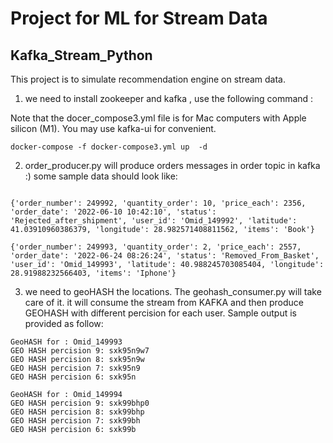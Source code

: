# Project for ML for Stream Data 
## Kafka_Stream_Python

This project is to simulate recommendation engine on stream data. 

1. we need to install zookeeper and kafka , use the following command :

Note that the docer_compose3.yml file is for  Mac computers with Apple silicon (M1). You may use kafka-ui for convenient.  

```
docker-compose -f docker-compose3.yml up  -d
```
2. order_producer.py will produce orders messages in order topic in kafka :) some sample data should look like:

```

{'order_number': 249992, 'quantity_order': 10, 'price_each': 2356, 'order_date': '2022-06-10 10:42:10', 'status': 'Rejected_after_shipment', 'user_id': 'Omid_149992', 'latitude': 41.03910960386379, 'longitude': 28.982571408811562, 'items': 'Book'}

{'order_number': 249993, 'quantity_order': 2, 'price_each': 2557, 'order_date': '2022-06-24 08:26:24', 'status': 'Removed_From_Basket', 'user_id': 'Omid_149993', 'latitude': 40.988245703085404, 'longitude': 28.91988232566403, 'items': 'Iphone'}

```

3. we need to geoHASH the locations. The geohash_consumer.py will take care of it. it will consume the stream from KAFKA and then produce GEOHASH with different percision for each user.
Sample output is provided as follow:

```
GeoHASH for : Omid_149993
GEO HASH percision 9: sxk95n9w7
GEO HASH percision 8: sxk95n9w
GEO HASH percision 7: sxk95n9
GEO HASH percision 6: sxk95n

GeoHASH for : Omid_149994
GEO HASH percision 9: sxk99bhp0
GEO HASH percision 8: sxk99bhp
GEO HASH percision 7: sxk99bh
GEO HASH percision 6: sxk99b
```

